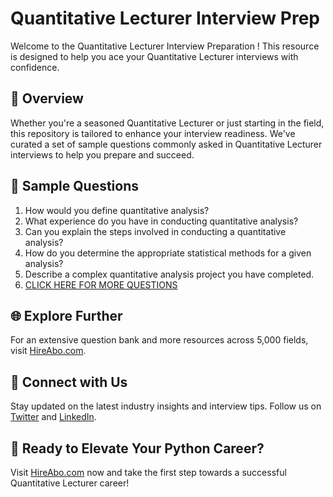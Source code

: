 # Quantitative Lecturer Interview Prep

Welcome to the Quantitative Lecturer Interview Preparation ! This resource is designed to help you ace your Quantitative Lecturer interviews with confidence.

## 🚀 Overview

Whether you're a seasoned Quantitative Lecturer or just starting in the field, this repository is tailored to enhance your interview readiness. We've curated a set of sample questions commonly asked in Quantitative Lecturer interviews to help you prepare and succeed.

## 📝 Sample Questions

1. How would you define quantitative analysis?
2. What experience do you have in conducting quantitative analysis?
3. Can you explain the steps involved in conducting a quantitative analysis?
4. How do you determine the appropriate statistical methods for a given analysis?
5. Describe a complex quantitative analysis project you have completed.
6. [CLICK HERE FOR MORE QUESTIONS](https://hireabo.com/job/19_3_18/Quantitative%20Lecturer)

## 🌐 Explore Further

For an extensive question bank and more resources across 5,000 fields, visit [HireAbo.com](https://www.hireabo.com).

## 📱 Connect with Us

Stay updated on the latest industry insights and interview tips. Follow us on [Twitter](https://twitter.com/hireabo) and [LinkedIn](https://www.linkedin.com/in/hire-abo-3609972a8/).

## 🚀 Ready to Elevate Your Python Career?

Visit [HireAbo.com](https://www.hireabo.com) now and take the first step towards a successful Quantitative Lecturer career!